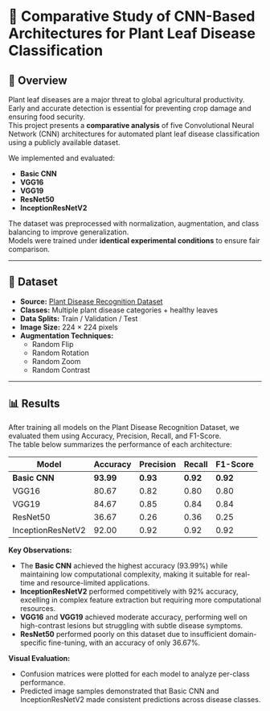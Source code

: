 # 🌿 Comparative Study of CNN-Based Architectures for Plant Leaf Disease Classification

## 📌 Overview
Plant leaf diseases are a major threat to global agricultural productivity.  
Early and accurate detection is essential for preventing crop damage and ensuring food security.  
This project presents a **comparative analysis** of five Convolutional Neural Network (CNN) architectures for automated plant leaf disease classification using a publicly available dataset.

We implemented and evaluated:
- **Basic CNN**
- **VGG16**
- **VGG19**
- **ResNet50**
- **InceptionResNetV2**

The dataset was preprocessed with normalization, augmentation, and class balancing to improve generalization.  
Models were trained under **identical experimental conditions** to ensure fair comparison.

---

## 📂 Dataset
- **Source:** [Plant Disease Recognition Dataset](https://www.kaggle.com/datasets/rashikrahmanpritom/plant-disease-recognition-dataset)
- **Classes:** Multiple plant disease categories + healthy leaves
- **Data Splits:** Train / Validation / Test
- **Image Size:** 224 × 224 pixels
- **Augmentation Techniques:**
  - Random Flip
  - Random Rotation
  - Random Zoom
  - Random Contrast

---

## 📊 Results

After training all models on the Plant Disease Recognition Dataset, we evaluated them using Accuracy, Precision, Recall, and F1-Score.  
The table below summarizes the performance of each architecture:

| Model              | Accuracy | Precision | Recall | F1-Score |
|--------------------|----------|-----------|--------|----------|
| **Basic CNN**      | **93.99**| **0.93**  | **0.92** | **0.92** |
| VGG16              | 80.67    | 0.82      | 0.80   | 0.80     |
| VGG19              | 84.67    | 0.85      | 0.84   | 0.84     |
| ResNet50           | 36.67    | 0.26      | 0.36   | 0.25     |
| InceptionResNetV2  | 92.00    | 0.92      | 0.92   | 0.92     |

**Key Observations:**
- The **Basic CNN** achieved the highest accuracy (93.99%) while maintaining low computational complexity, making it suitable for real-time and resource-limited applications.
- **InceptionResNetV2** performed competitively with 92% accuracy, excelling in complex feature extraction but requiring more computational resources.
- **VGG16** and **VGG19** achieved moderate accuracy, performing well on high-contrast lesions but struggling with subtle disease symptoms.
- **ResNet50** performed poorly on this dataset due to insufficient domain-specific fine-tuning, with an accuracy of only 36.67%.

**Visual Evaluation:**
- Confusion matrices were plotted for each model to analyze per-class performance.
- Predicted image samples demonstrated that Basic CNN and InceptionResNetV2 made consistent predictions across disease classes.

